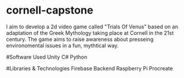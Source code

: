 # cornell-capstone

I aim to develop a 2d video game called "Trials Of Venus" based on an adaptation of the Greek Mythology taking place at Cornell in the 21st century. The game aims to raise awareness about presseing environomental issues in a fun, mythtical way.

#Software Used
Unity
C#
Python

#Libraries & Technologies
Firebase Backend
Raspberry Pi
Procreate
